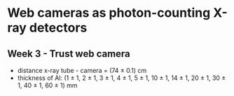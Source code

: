 # Web cameras as photon-counting X-ray detectors

## Week 3 - Trust web camera
- distance x-ray tube - camera = (74 $\pm$ 0.1) cm
- thickness of Al: (1 $\pm$ 1, 2 $\pm$ 1, 3 $\pm$ 1, 4 $\pm$ 1, 5 $\pm$ 1, 10 $\pm$ 1, 14 $\pm$ 1, 20 $\pm$ 1, 30 $\pm$ 1, 40 $\pm$ 1, 60 $\pm$ 1) mm
